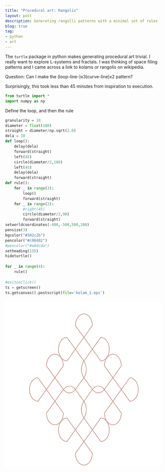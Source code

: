 ```yaml
---
title: "Procedural art: Rangolis"
layout: post
description: Generating rangolli patterns with a minimal set of rules
blog: true
tag:
- python
- art
---
```


The `turtle` package in python makes generating procedural art trivial.
I really want to explore L-systems and fractals. I was thinking of space
filing patterns and I came across a link to kolams or rangolis on wikipedia.

Question: Can I make the (loop-line-)x3(curve-line)x2 pattern?

Surprisingly, this took less than 45 minutes from inspiration to execution.

```python
from turtle import *
import numpy as np
```

Define the loop, and then the rule

```python
granularity = 10
diameter = float(100)
straight = diameter/np.sqrt(2.0)
dela = 10
def loop():
    delay(dela)
    forward(straight)
    left(45)
    circle(diameter/2,180)
    left(45)
    delay(dela)
    forward(straight)
def rule():
    for _ in range(3):
        loop()
        forward(straight)
    for _ in range(2):
        #right(45)
        circle(diameter/2,90)
        forward(straight)
setworldcoordinates(-400,-500,500,200)
pensize(3)
bgcolor("#302c2b")
pencolor("#c98d82")
#pencolor("#e8dcda")
setheading(135)    
hideturtle()

for _ in range(4):
    rule()

#exitonclick()
ts = getscreen()
ts.getcanvas().postscript(file='kolam_1.eps')
```

![rangoli](/assets/images/kolam_1.png)

